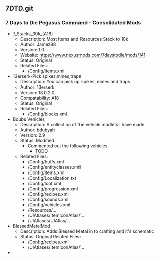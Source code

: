 ## 7DTD.git
### 7 Days to Die Pegasus Command - Consolidated Mods
- 7_Stacks_30k_(A18)
    - Description: Most Items and Resources Stack to 10k
    - Author: Jamez88
    - Version: 1.0
    - Website: https://www.nexusmods.com/7daystodie/mods/141
    - Status: Original
    - Related Files:
        - /Config/items.xml
- 13erserk-Pick spikes,mines,traps
    - Description: You can pick up spikes, mines and traps
    - Author: 13erserk
    - Version: 18.0.2.0
    - Compatability: A18
    - Status: Original
    - Related Files:
        - /Config/blocks.xml
- Bdubs Vehicles
    - Description: A collection of the vehicle modlets I have made
    - Author: bdubyah
    - Version: 2.9
    - Status: Modified
        - Commented out the following vehicles
            - TODO
    - Related Files:
        - /Config/buffs.xml
        - /Config/entityclasses.xml
        - /Config/items.xml
        - /Config/Localization.txt
        - /Config/loot.xml
        - /Config/progression.xml
        - /Config/recipes.xml
        - /Config/sounds.xml
        - /Config/vehicles.xml
        - /Resources/...
        - /UIAtlases/ItemIconAtlas/...
        - /UIAtlases/UIAtlas/...
- BlessedMetalMod
    - Description: Adds Blessed Metal in to crafting and it's schematic
    - Status: Original
    Related Files:
        - /Config/recipes.xml
        - /UIAtlases/ItemIconAtlas/...
- 